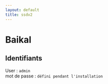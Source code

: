 ```yaml
---
layout: default
title: ssdv2
---
```

# Baikal

## Identifiants

User : `admin`  
mot de passe : `défini pendant l'installation`  